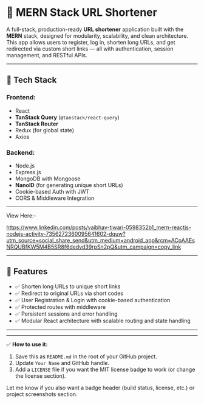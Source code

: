 # 🔗 MERN Stack URL Shortener

A full-stack, production-ready **URL shortener** application built with the **MERN** stack, designed for modularity, scalability, and clean architecture. This app allows users to register, log in, shorten long URLs, and get redirected via custom short links — all with authentication, session management, and RESTful APIs.

---

## 🚀 Tech Stack

### Frontend:
- React
- **TanStack Query** (`@tanstack/react-query`)
- **TanStack Router**
- Redux (for global state)
- Axios

### Backend:
- Node.js
- Express.js
- MongoDB with Mongoose
- **NanoID** (for generating unique short URLs)
- Cookie-based Auth with JWT
- CORS & Middleware Integration

---
View Here:-

https://www.linkedin.com/posts/vaibhav-tiwari-0598352b1_mern-reactjs-nodejs-activity-7356272360095641602-dquw?utm_source=social_share_send&utm_medium=android_app&rcm=ACoAAEsNRQUBfKW5M4B5SR8f6dedvd39rpSn2pQ&utm_campaign=copy_link



---

## 🧪 Features

- ✅ Shorten long URLs to unique short links
- ✅ Redirect to original URLs via short codes
- ✅ User Registration & Login with cookie-based authentication
- ✅ Protected routes with middleware
- ✅ Persistent sessions and error handling
- ✅ Modular React architecture with scalable routing and state handling

---


---

✅ **How to use it:**  
1. Save this as `README.md` in the root of your GitHub project.
2. Update `Your Name` and GitHub handle.
3. Add a `LICENSE` file if you want the MIT license badge to work (or change the license section).

Let me know if you also want a badge header (build status, license, etc.) or project screenshots section.



